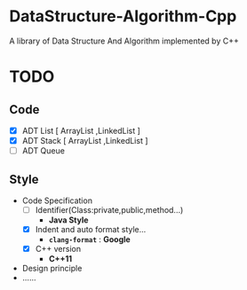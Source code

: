 # DataStructure-Algorithm-Cpp
A library of Data Structure And Algorithm implemented by C++

# TODO
## Code
- [x] ADT List \[ ArrayList ,LinkedList \]
- [x] ADT Stack \[ ArrayList ,LinkedList \]
- [ ] ADT Queue

## Style
- Code Specification
  - [ ] Identifier(Class:private,public,method...)
    - **Java Style**
  - [x] Indent and auto format style...
    - **`clang-format`** : **Google**
  - [x] C++ version
    - **C++11**
- Design principle
- ......